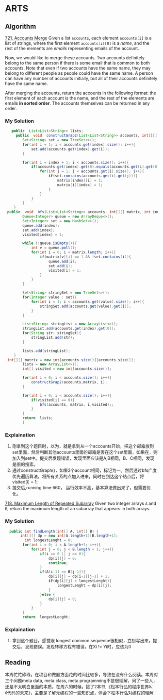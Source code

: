 ﻿


# ARTS
## Algorithm
[721. Accounts Merge](https://leetcode.com/problems/accounts-merge/description/)
Given a list  `accounts`, each element  `accounts[i]`  is a list of strings, where the first element  `accounts[i][0]`  is a  _name_, and the rest of the elements are  _emails_  representing emails of the account.

Now, we would like to merge these accounts. Two accounts definitely belong to the same person if there is some email that is common to both accounts. Note that even if two accounts have the same name, they may belong to different people as people could have the same name. A person can have any number of accounts initially, but all of their accounts definitely have the same name.

After merging the accounts, return the accounts in the following format: the first element of each account is the name, and the rest of the elements are emails  **in sorted order**. The accounts themselves can be returned in any order.
### My Solution
```java
   public  List<List<String>> lists;
     public  void  constructGrap2(List<List<String>> accounts, int[][] matrix, int index){
        Set<String> set = new TreeSet<>();
        for(int i = 1; i < accounts.get(index).size(); i++){
            set.add(accounts.get(index).get(i));
        }

        for(int i = index + 1; i < accounts.size(); i++){
            if(accounts.get(index).get(0).equals(accounts.get(i).get(0))){
                for(int j = 1; j < accounts.get(i).size(); j++){
                    if(set.contains(accounts.get(i).get(j))){
                        matrix[index][i] = 1;
                        matrix[i][index] = 1;
                    }
                }
            }
        }
    }
 public  void  bfs(List<List<String>> accounts, int[][] matrix, int index, int[] visited){
        Queue<Integer> queue = new ArrayDeque<>();
        Set<Integer> set = new HashSet<>();
        queue.add(index);
        set.add(index);
        visited[index] = 1;

        while (!queue.isEmpty()){
            int v = queue.poll();
            for(int i = 0; i < matrix.length; i++){
                if(matrix[v][i] == 1 && !set.contains(i)){
                    queue.add(i);
                    set.add(i);
                    visited[i] = 1;
                }
            }
        }

        Set<String> stringSet = new TreeSet<>();
        for(Integer value : set){
            for(int i = 1; i < accounts.get(value).size(); i++){
                stringSet.add(accounts.get(value).get(i));
            }
        }

        List<String> stringList = new ArrayList<>();
        stringList.add(accounts.get(index).get(0));
        for(String str: stringSet){
            stringList.add(str);
        }

        lists.add(stringList);
    }
 int[][] matrix = new int[accounts.size()][accounts.size()];
        lists = new ArrayList<>();
        int[] visited = new int[accounts.size()];

        for(int i = 0; i < accounts.size(); i++){
            constructGrap2(accounts,matrix, i);
        }

        for(int i = 0; i < accounts.size(); i++){
            if(visited[i] == 0){
                bfs(accounts, matrix, i,visited);;
            }
        }
        return  lists; 
        }
```
### Explaination
1. 刚拿到这个题目时，以为，就是拿到从一个accounts开始，把这个邮箱放到set里面，然后判断其他accounts里面的邮箱是否在这个set里面，如果在，则加入到set中。提交后发现错误，发现里面应该是A,B相同，B、C相同，发现是图的搜索。
2. 通过constructGraph()，如果2个account相同，标记为一。然后通过bfs广度优先遍历算法，将所有关系的点加入进来，同时在到达这个结点后，将visited[i] = 1;
3. 提交后,running time 660， 运行效率不高，基本算法做出来了，但需要优化。

[718. Maximum Length of Repeated Subarray](https://leetcode.com/problems/maximum-length-of-repeated-subarray/description/)
Given two integer arrays `A` and `B`, return the maximum length of an subarray that appears in both arrays.

### My Solution
```java
  public int findLength(int[] A, int[] B) {
       int[][] dp = new int[A.length+1][B.length+1];
         int longestLenght = 0;
        for(int i = 0; i < A.length+1; i++){
            for(int j = 0; j < B.length + 1; j++){
                if(i == 0 || j == 0){
                    dp[i][j] = 0;
                    continue;
                }
                if(A[i-1] == B[j-1]){
                    dp[i][j] = dp[i-1][j-1] + 1;
                    if(dp[i][j] > longestLenght){
                        longestLenght = dp[i][j];
                    }
                }else {
                    dp[i][j] = 0;
                }
            }
        }
        return  longestLenght; 
```
### Explaination
1. 拿到这个题目，感觉跟 longest common sequence很相似，立刻写出来，提交后，发现错误。发现转移方程有错误，在Xi != Yi时，应该为0

## Reading
本周忙忙碌碌，在项目和做题方面花的时间比较多，导致在没有什么阅读。本周对三个问题meta data, meta class, meta programming不是很理解，问了一些人，还是不太明白里面的本质，在周六的时候，接了2本书,《松本行弘的程序世界》、《代码的未来》，主要是了解元编程的一些知识点，体会下松本行弘对编程的理解
